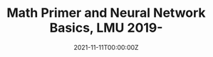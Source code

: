 ---
title: Math Primer and Neural Network Basics, LMU 2019-
summary: Including fundamental topics such as MLE, optimization and a brief history of NN. 
tags:
- Deep Learning
date: "2021-11-11T00:00:00Z"

# Optional external URL for project (replaces project detail page).
external_link: ""

links:
url_code: ""
url_pdf: ""
url_slides: ""
url_video: ""

# Slides (optional).
#   Associate this project with Markdown slides.
#   Simply enter your slide deck's filename without extension.
#   E.g. `slides = "example-slides"` references `content/slides/example-slides.md`.
#   Otherwise, set `slides = ""`.
# slides: example
---